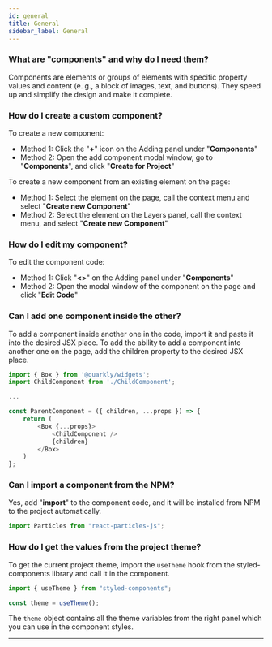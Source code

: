 ```yaml
---
id: general
title: General
sidebar_label: General
---
```


### What are "components" and why do I need them?

Components are elements or groups of elements with specific property values and content (e. g., a block of images, text, and buttons). They speed up and simplify the design and make it complete.

### How do I create a custom component?

To create a new component:

- Method 1: Click the "**+**" icon on the Adding panel under "**Components**"
- Method 2: Open the add component modal window, go to "**Components**", and click "**Create for Project**"

To create a new component from an existing element on the page:

- Method 1: Select the element on the page, call the context menu and select "**Create new Component**"
- Method 2: Select the element on the Layers panel, call the context menu, and select "**Create new Component**"

### How do I edit my component?

To edit the component code:

- Method 1: Click "**&lt;&gt;**" on the Adding panel under "**Components**"
- Method 2: Open the modal window of the component on the page and click "**Edit Code**"

### Can I add one component inside the other?

To add a component inside another one in the code, import it and paste it into the desired JSX place. To add the ability to add a component into another one on the page, add the children property to the desired JSX place.

```js
import { Box } from '@quarkly/widgets';
import ChildComponent from './ChildComponent';

...

const ParentComponent = ({ children, ...props }) => {
    return (
        <Box {...props}>
            <ChildComponent />
            {children}
        </Box>
    )
};
```

### Can I import a component from the NPM?

Yes, add "**import**" to the component code, and it will be installed from NPM to the project automatically.

```js
import Particles from "react-particles-js";
```

### How do I get the values from the project theme?

To get the current project theme, import the `useTheme` hook from the styled-components library and call it in the component.

```js
import { useTheme } from "styled-components";

const theme = useTheme();
```

The `theme` object contains all the theme variables from the right panel which you can use in the component styles.

---
